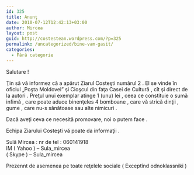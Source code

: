 ```yaml
---
id: 325
title: Anunţ
date: 2010-07-12T12:42:13+03:00
author: Mircea
layout: post
guid: http://costestean.wordpress.com/?p=325
permalink: /uncategorized/bine-vam-gasit/
categories:
  - Fără categorie
---
```

Salutare ! 

Ţin să vă informez că a apărut Ziarul Costeşti numărul 2 . El se vinde în oficiul &#8222;Poşta Moldovei&#8221; şi Cioşcul din faţa Casei de Cultură , cît şi direct de la autori . Preţul unui exemplar atinge 1 (unu) lei , ceea ce constituie o sumă infimă , care poate aduce binenţeles 4 bomboane , care vă strică dinţii , gume , care nu-s sănătoase sau alte nimicuri . 

Dacă aveţi ceva ce necesită promovare, noi o putem face . 

Echipa Ziarului Costeşti vă poate da informaţii . 

Sulă Mircea : nr de tel : 060141918  
IM ( Yahoo ) &#8211; Sula_mircea  
( Skype ) &#8211; Sula_mircea 

Prezennt de asemenea pe toate reţelele sociale ( Exceptînd odnoklassniki )